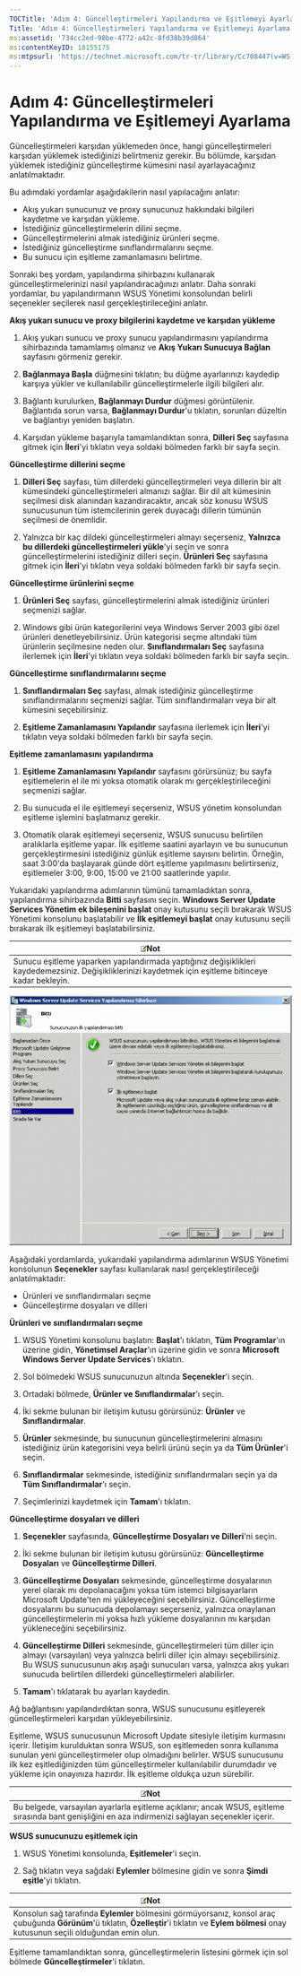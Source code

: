 ```yaml
---
TOCTitle: 'Adım 4: Güncelleştirmeleri Yapılandırma ve Eşitlemeyi Ayarlama'
Title: 'Adım 4: Güncelleştirmeleri Yapılandırma ve Eşitlemeyi Ayarlama'
ms:assetid: '734cc2ed-98be-4772-a42c-8fd38b39d864'
ms:contentKeyID: 18155175
ms:mtpsurl: 'https://technet.microsoft.com/tr-tr/library/Cc708447(v=WS.10)'
---
```


Adım 4: Güncelleştirmeleri Yapılandırma ve Eşitlemeyi Ayarlama
==============================================================

Güncelleştirmeleri karşıdan yüklemeden önce, hangi güncelleştirmeleri karşıdan yüklemek istediğinizi belirtmeniz gerekir. Bu bölümde, karşıdan yüklemek istediğiniz güncelleştirme kümesini nasıl ayarlayacağınız anlatılmaktadır.

Bu adımdaki yordamlar aşağıdakilerin nasıl yapılacağını anlatır:

-   Akış yukarı sunucunuz ve proxy sunucunuz hakkındaki bilgileri kaydetme ve karşıdan yükleme.
-   İstediğiniz güncelleştirmelerin dilini seçme.
-   Güncelleştirmelerini almak istediğiniz ürünleri seçme.
-   İstediğiniz güncelleştirme sınıflandırmalarını seçme.
-   Bu sunucu için eşitleme zamanlamasını belirtme.

Sonraki beş yordam, yapılandırma sihirbazını kullanarak güncelleştirmelerinizi nasıl yapılandıracağınızı anlatır. Daha sonraki yordamlar, bu yapılandırmanın WSUS Yönetimi konsolundan belirli seçenekler seçilerek nasıl gerçekleştirileceğini anlatır.

**Akış yukarı sunucu ve proxy bilgilerini kaydetme ve karşıdan yükleme**
1.  Akış yukarı sunucu ve proxy sunucu yapılandırmasını yapılandırma sihirbazında tamamlamış olmanız ve **Akış Yukarı Sunucuya Bağlan** sayfasını görmeniz gerekir.

2.  **Bağlanmaya Başla** düğmesini tıklatın; bu düğme ayarlarınızı kaydedip karşıya yükler ve kullanılabilir güncelleştirmelerle ilgili bilgileri alır.

3.  Bağlantı kurulurken, **Bağlanmayı Durdur** düğmesi görüntülenir. Bağlantıda sorun varsa, **Bağlanmayı Durdur**'u tıklatın, sorunları düzeltin ve bağlantıyı yeniden başlatın.

4.  Karşıdan yükleme başarıyla tamamlandıktan sonra, **Dilleri Seç** sayfasına gitmek için **İleri**'yi tıklatın veya soldaki bölmeden farklı bir sayfa seçin.

**Güncelleştirme dillerini seçme**
1.  **Dilleri Seç** sayfası, tüm dillerdeki güncelleştirmeleri veya dillerin bir alt kümesindeki güncelleştirmeleri almanızı sağlar. Bir dil alt kümesinin seçilmesi disk alanından kazandıracaktır, ancak söz konusu WSUS sunucusunun tüm istemcilerinin gerek duyacağı dillerin tümünün seçilmesi de önemlidir.

2.  Yalnızca bir kaç dildeki güncelleştirmeleri almayı seçerseniz, **Yalnızca bu dillerdeki güncelleştirmeleri yükle**'yi seçin ve sonra güncelleştirmelerini istediğiniz dilleri seçin. **Ürünleri Seç** sayfasına gitmek için **İleri**'yi tıklatın veya soldaki bölmeden farklı bir sayfa seçin.

**Güncelleştirme ürünlerini seçme**
1.  **Ürünleri Seç** sayfası, güncelleştirmelerini almak istediğiniz ürünleri seçmenizi sağlar.

2.  Windows gibi ürün kategorilerini veya Windows Server 2003 gibi özel ürünleri denetleyebilirsiniz. Ürün kategorisi seçme altındaki tüm ürünlerin seçilmesine neden olur. **Sınıflandırmaları Seç** sayfasına ilerlemek için **İleri**'yi tıklatın veya soldaki bölmeden farklı bir sayfa seçin.

**Güncelleştirme sınıflandırmalarını seçme**
1.  **Sınıflandırmaları Seç** sayfası, almak istediğiniz güncelleştirme sınıflandırmalarını seçmenizi sağlar. Tüm sınıflandırmaları veya bir alt kümesini seçebilirsiniz.

2.  **Eşitleme Zamanlamasını Yapılandır** sayfasına ilerlemek için **İleri**'yi tıklatın veya soldaki bölmeden farklı bir sayfa seçin.

**Eşitleme zamanlamasını yapılandırma**
1.  **Eşitleme Zamanlamasını Yapılandır** sayfasını görürsünüz; bu sayfa eşitlemelerin el ile mi yoksa otomatik olarak mı gerçekleştirileceğini seçmenizi sağlar.

2.  Bu sunucuda el ile eşitlemeyi seçerseniz, WSUS yönetim konsolundan eşitleme işlemini başlatmanız gerekir.

3.  Otomatik olarak eşitlemeyi seçerseniz, WSUS sunucusu belirtilen aralıklarla eşitleme yapar. İlk eşitleme saatini ayarlayın ve bu sunucunun gerçekleştirmesini istediğiniz günlük eşitleme sayısını belirtin. Örneğin, saat 3:00'da başlayarak günde dört eşitleme yapılmasını belirtirseniz, eşitlemeler 3:00, 9:00, 15:00 ve 21:00 saatlerinde yapılır.

Yukarıdaki yapılandırma adımlarının tümünü tamamladıktan sonra, yapılandırma sihirbazında **Bitti** sayfasını seçin. **Windows Server Update Services Yönetim ek bileşenini başlat** onay kutusunu seçili bırakarak WSUS Yönetimi konsolunu başlatabilir ve **İlk eşitlemeyi başlat** onay kutusunu seçili bırakarak ilk eşitlemeyi başlatabilirsiniz.

| ![](images/Cc708447.note(WS.10).gif)Not                                                                                    |
|---------------------------------------------------------------------------------------------------------------------------------------------------------|
| Sunucu eşitleme yaparken yapılandırmada yaptığınız değişiklikleri kaydedemezsiniz. Değişikliklerinizi kaydetmek için eşitleme bitinceye kadar bekleyin. |

![](images/Cc708447.3f774fd1-af87-47d8-8f50-a5d585687d70(WS.10).gif)

Aşağıdaki yordamlarda, yukarıdaki yapılandırma adımlarının WSUS Yönetimi konsolunun **Seçenekler** sayfası kullanılarak nasıl gerçekleştirileceği anlatılmaktadır:

-   Ürünleri ve sınıflandırmaları seçme
-   Güncelleştirme dosyaları ve dilleri

**Ürünleri ve sınıflandırmaları seçme**
1.  WSUS Yönetimi konsolunu başlatın: **Başlat**'ı tıklatın, **Tüm Programlar**'ın üzerine gidin, **Yönetimsel Araçlar**'ın üzerine gidin ve sonra **Microsoft Windows Server Update Services**'ı tıklatın.

2.  Sol bölmedeki WSUS sunucunuzun altında **Seçenekler**'i seçin.

3.  Ortadaki bölmede, **Ürünler ve Sınıflandırmalar**'ı seçin.

4.  İki sekme bulunan bir iletişim kutusu görürsünüz: **Ürünler** ve **Sınıflandırmalar**.

5.  **Ürünler** sekmesinde, bu sunucunun güncelleştirmelerini almasını istediğiniz ürün kategorisini veya belirli ürünü seçin ya da **Tüm Ürünler**'i seçin.

6.  **Sınıflandırmalar** sekmesinde, istediğiniz sınıflandırmaları seçin ya da **Tüm Sınıflandırmalar**'ı seçin.

7.  Seçimlerinizi kaydetmek için **Tamam**'ı tıklatın.

**Güncelleştirme dosyaları ve dilleri**
1.  **Seçenekler** sayfasında, **Güncelleştirme Dosyaları ve Dilleri**'ni seçin.

2.  İki sekme bulunan bir iletişim kutusu görürsünüz: **Güncelleştirme Dosyaları** ve **Güncelleştirme Dilleri**.

3.  **Güncelleştirme Dosyaları** sekmesinde, güncelleştirme dosyalarının yerel olarak mı depolanacağını yoksa tüm istemci bilgisayarların Microsoft Update'ten mi yükleyeceğini seçebilirsiniz. Güncelleştirme dosyalarını bu sunucuda depolamayı seçerseniz, yalnızca onaylanan güncelleştirmelerin mi yoksa hızlı yükleme dosyalarının mı karşıdan yükleneceğini seçebilirsiniz.

4.  **Güncelleştirme Dilleri** sekmesinde, güncelleştirmeleri tüm diller için almayı (varsayılan) veya yalnızca belirli diller için almayı seçebilirsiniz. Bu WSUS sunucusunun akış aşağı sunucuları varsa, yalnızca akış yukarı sunucuda belirtilen dillerdeki güncelleştirmeleri alabilirler.

5.  **Tamam**'ı tıklatarak bu ayarları kaydedin.

Ağ bağlantısını yapılandırdıktan sonra, WSUS sunucusunu eşitleyerek güncelleştirmeleri karşıdan yükleyebilirsiniz.

Eşitleme, WSUS sunucusunun Microsoft Update sitesiyle iletişim kurmasını içerir. İletişim kurulduktan sonra WSUS, son eşitlemeden sonra kullanıma sunulan yeni güncelleştirmeler olup olmadığını belirler. WSUS sunucusunu ilk kez eşitlediğinizden tüm güncelleştirmeler kullanılabilir durumdadır ve yükleme için onayınıza hazırdır. İlk eşitleme oldukça uzun sürebilir.

| ![](images/Cc708447.note(WS.10).gif)Not                                                                                |
|-----------------------------------------------------------------------------------------------------------------------------------------------------|
| Bu belgede, varsayılan ayarlarla eşitleme açıklanır; ancak WSUS, eşitleme sırasında bant genişliğini en aza indirmenizi sağlayan seçenekler içerir. |

**WSUS sunucunuzu eşitlemek için**
1.  WSUS Yönetimi konsolunda, **Eşitlemeler**'i seçin.

2.  Sağ tıklatın veya sağdaki **Eylemler** bölmesine gidin ve sonra **Şimdi eşitle**'yi tıklatın.

| ![](images/Cc708447.note(WS.10).gif)Not                                                                                                                                  |
|-------------------------------------------------------------------------------------------------------------------------------------------------------------------------------------------------------|
| Konsolun sağ tarafında **Eylemler** bölmesini görmüyorsanız, konsol araç çubuğunda **Görünüm**'ü tıklatın, **Özelleştir**'i tıklatın ve **Eylem bölmesi** onay kutusunun seçili olduğundan emin olun. |

Eşitleme tamamlandıktan sonra, güncelleştirmelerin listesini görmek için sol bölmede **Güncelleştirmeler**'i tıklatın.

